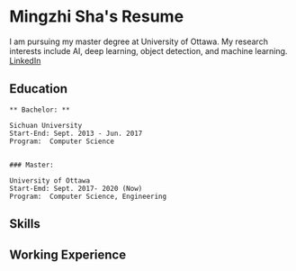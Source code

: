 # Mingzhi Sha's Resume

I am pursuing my master degree at University of Ottawa. My research interests include AI, deep learning, object detection, and machine learning. 
[LinkedIn](https://www.linkedin.com/in/mingzhi-sha-77a04b172/)
## Education
```
** Bachelor: **

Sichuan University 
Start-End: Sept. 2013 - Jun. 2017 
Program:  Computer Science


### Master:

University of Ottawa 
Start-Emd: Sept. 2017- 2020 (Now)
Program:  Computer Science, Engineering
```
## Skills

## Working Experience
